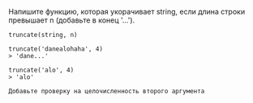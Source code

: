 Напишите функцию, которая укорачивает string, если длина строки превышает n (добавьте в конец '...').

```
truncate(string, n)
```

```
truncate('danealohaha', 4)
> 'dane...'
```

```
truncate('alo', 4)
> 'alo'
```

`Добавьте проверку на целочисленность второго аргумента`
